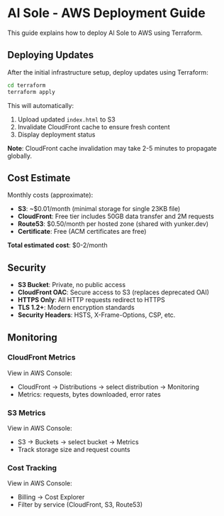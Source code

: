 # Al Sole - AWS Deployment Guide

This guide explains how to deploy Al Sole to AWS using Terraform.

## Deploying Updates

After the initial infrastructure setup, deploy updates using Terraform:

```bash
cd terraform
terraform apply
```

This will automatically:
1. Upload updated `index.html` to S3
2. Invalidate CloudFront cache to ensure fresh content
3. Display deployment status

**Note**: CloudFront cache invalidation may take 2-5 minutes to propagate globally.

## Cost Estimate

Monthly costs (approximate):

- **S3**: ~$0.01/month (minimal storage for single 23KB file)
- **CloudFront**: Free tier includes 50GB data transfer and 2M requests
- **Route53**: $0.50/month per hosted zone (shared with yunker.dev)
- **Certificate**: Free (ACM certificates are free)

**Total estimated cost**: $0-2/month

## Security

- **S3 Bucket**: Private, no public access
- **CloudFront OAC**: Secure access to S3 (replaces deprecated OAI)
- **HTTPS Only**: All HTTP requests redirect to HTTPS
- **TLS 1.2+**: Modern encryption standards
- **Security Headers**: HSTS, X-Frame-Options, CSP, etc.

## Monitoring

### CloudFront Metrics

View in AWS Console:
- CloudFront → Distributions → select distribution → Monitoring
- Metrics: requests, bytes downloaded, error rates

### S3 Metrics

View in AWS Console:
- S3 → Buckets → select bucket → Metrics
- Track storage size and request counts

### Cost Tracking

View in AWS Console:
- Billing → Cost Explorer
- Filter by service (CloudFront, S3, Route53)

